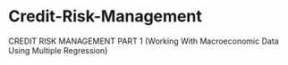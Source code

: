 # Credit-Risk-Management
CREDIT RISK MANAGEMENT
PART 1 (Working With Macroeconomic Data Using Multiple Regression)

